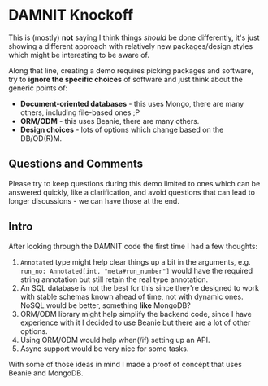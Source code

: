 # DAMNIT Knockoff

This is (mostly) **not** saying I think things *should* be done differently, it's just showing a different approach with relatively new packages/design styles which might be interesting to be aware of.

Along that line, creating a demo requires picking packages and software, try to **ignore the specific choices** of software and just think about the generic points of:

- **Document-oriented databases** - this uses Mongo, there are many others, including file-based ones ;P
- **ORM/ODM** - this uses Beanie, there are many others.
- **Design choices** - lots of options which change based on the DB/OD(R)M.

## Questions and Comments

Please try to keep questions during this demo limited to ones which can be answered quickly, like a clarification, and avoid questions that can lead to longer discussions - we can have those at the end.

## Intro

After looking through the DAMNIT code the first time I had a few thoughts:

1. `Annotated` type might help clear things up a bit in the arguments, e.g. `run_no: Annotated[int, "meta#run_number"]` would have the required string annotation but still retain the real type annotation.
2. An SQL database is not the best for this since they're designed to work with stable schemas known ahead of time, not with dynamic ones. NoSQL would be better, something **like** MongoDB?
3. ORM/ODM library might help simplify the backend code, since I have experience with it I decided to use Beanie but there are a lot of other options.
4. Using ORM/ODM would help when(/if) setting up an API.
5. Async support would be very nice for some tasks.

With some of those ideas in mind I made a proof of concept that uses Beanie and MongoDB.

<!-- ## Pre-emptive Points

There are decent file-based backends for Mongo/other document-based DBs:

- <https://github.com/roman-right/beanita>
- <https://github.com/scottrogowski/mongita>
- <https://github.com/google/leveldb>

**But** there are good reasons to use a server as well, which I'll show at the end. -->
